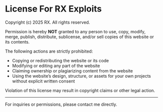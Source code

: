 # License For RX Exploits

Copyright (c) 2025 RX. All rights reserved.

Permission is hereby **NOT** granted to any person to use, copy, modify, merge, publish, distribute, sublicense, and/or sell copies of this website or its contents.  

The following actions are strictly prohibited:
- Copying or redistributing the website or its code  
- Modifying or editing any part of the website  
- Claiming ownership or plagiarizing content from the website  
- Using the website’s design, structure, or assets for your own projects without explicit written consent  

Violation of this license may result in copyright claims or other legal action.

---

For inquiries or permissions, please contact me directly.
